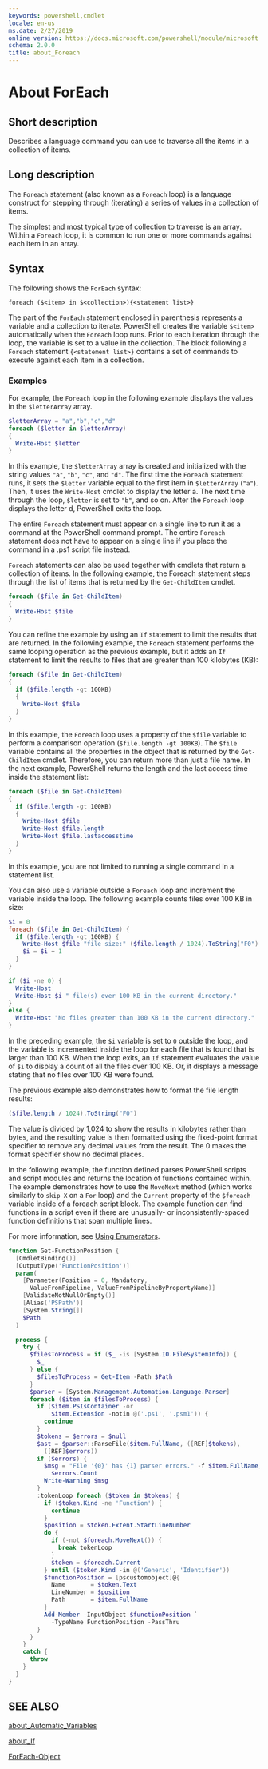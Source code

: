 ```yaml
---
keywords: powershell,cmdlet
locale: en-us
ms.date: 2/27/2019
online version: https://docs.microsoft.com/powershell/module/microsoft.powershell.core/about/about_foreach?view=powershell-7
schema: 2.0.0
title: about_Foreach
---
```

# About ForEach

## Short description
Describes a language command you can use to traverse all the items in a
collection of items.

## Long description

The `Foreach` statement (also known as a `Foreach` loop) is a language construct
for stepping through (iterating) a series of values in a collection of items.

The simplest and most typical type of collection to traverse is an array.
Within a `Foreach` loop, it is common to run one or more commands against each
item in an array.

## Syntax

The following shows the `ForEach` syntax:

```
foreach ($<item> in $<collection>){<statement list>}
```

The part of the `ForEach` statement enclosed in parenthesis represents a
variable and a collection to iterate. PowerShell creates the variable
`$<item>` automatically when the `Foreach` loop runs. Prior to each
iteration through the loop, the variable is set to a value in the collection.
The block following a `Foreach` statement `{<statement list>}` contains a set
of commands to execute against each item in a collection.

### Examples

For example, the `Foreach` loop in the following example displays the values
in the `$letterArray` array.

```powershell
$letterArray = "a","b","c","d"
foreach ($letter in $letterArray)
{
  Write-Host $letter
}
```

In this example, the `$letterArray` array is created and initialized with the
string values `"a"`, `"b"`, `"c"`, and `"d"`. The first time the `Foreach`
statement runs, it sets the `$letter` variable equal to the first item in
`$letterArray` (`"a"`). Then, it uses the `Write-Host` cmdlet to display the
letter a. The next time through the loop, `$letter` is set to `"b"`, and so
on. After the `Foreach` loop displays the letter d, PowerShell exits
the loop.

The entire `Foreach` statement must appear on a single line to run it as a
command at the PowerShell command prompt. The entire `Foreach` statement does
not have to appear on a single line if you place the command in a .ps1 script
file instead.

`Foreach` statements can also be used together with cmdlets that return a
collection of items. In the following example, the Foreach statement steps
through the list of items that is returned by the `Get-ChildItem` cmdlet.

```powershell
foreach ($file in Get-ChildItem)
{
  Write-Host $file
}
```

You can refine the example by using an `If` statement to limit the results
that are returned. In the following example, the `Foreach` statement performs
the same looping operation as the previous example, but it adds an `If`
statement to limit the results to files that are greater than 100 kilobytes
(KB):

```powershell
foreach ($file in Get-ChildItem)
{
  if ($file.length -gt 100KB)
  {
    Write-Host $file
  }
}
```

In this example, the `Foreach` loop uses a property of the `$file` variable to
perform a comparison operation (`$file.length -gt 100KB`). The `$file`
variable contains all the properties in the object that is returned by the
`Get-ChildItem` cmdlet. Therefore, you can return more than just a file name.
In the next example, PowerShell returns the length and the last access time
inside the statement list:

```powershell
foreach ($file in Get-ChildItem)
{
  if ($file.length -gt 100KB)
  {
    Write-Host $file
    Write-Host $file.length
    Write-Host $file.lastaccesstime
  }
}
```

In this example, you are not limited to running a single command in a
statement list.

You can also use a variable outside a `Foreach` loop and increment the
variable inside the loop. The following example counts files over 100 KB in
size:

```powershell
$i = 0
foreach ($file in Get-ChildItem) {
  if ($file.length -gt 100KB) {
    Write-Host $file "file size:" ($file.length / 1024).ToString("F0") KB
    $i = $i + 1
  }
}

if ($i -ne 0) {
  Write-Host
  Write-Host $i " file(s) over 100 KB in the current directory."
}
else {
  Write-Host "No files greater than 100 KB in the current directory."
}
```

In the preceding example, the `$i` variable is set to `0` outside the loop,
and the variable is incremented inside the loop for each file that is found
that is larger than 100 KB. When the loop exits, an `If` statement evaluates
the value of `$i` to display a count of all the files over 100 KB. Or, it
displays a message stating that no files over 100 KB were found.

The previous example also demonstrates how to format the file length results:

```powershell
($file.length / 1024).ToString("F0")
```

The value is divided by 1,024 to show the results in kilobytes rather than
bytes, and the resulting value is then formatted using the fixed-point format
specifier to remove any decimal values from the result. The 0 makes the format
specifier show no decimal places.

In the following example, the function defined parses PowerShell scripts and
script modules and returns the location of functions contained within. The
example demonstrates how to use the `MoveNext` method (which works similarly
to `skip X` on a `For` loop) and the `Current` property of the `$foreach`
variable inside of a foreach script block. The example function can find
functions in a script even if there are unusually- or inconsistently-spaced
function definitions that span multiple lines.

For more information, see [Using Enumerators](about_Automatic_Variables.md#using-enumerators).

```powershell
function Get-FunctionPosition {
  [CmdletBinding()]
  [OutputType('FunctionPosition')]
  param(
    [Parameter(Position = 0, Mandatory,
      ValueFromPipeline, ValueFromPipelineByPropertyName)]
    [ValidateNotNullOrEmpty()]
    [Alias('PSPath')]
    [System.String[]]
    $Path
  )

  process {
    try {
      $filesToProcess = if ($_ -is [System.IO.FileSystemInfo]) {
        $_
      } else {
        $filesToProcess = Get-Item -Path $Path
      }
      $parser = [System.Management.Automation.Language.Parser]
      foreach ($item in $filesToProcess) {
        if ($item.PSIsContainer -or
            $item.Extension -notin @('.ps1', '.psm1')) {
          continue
        }
        $tokens = $errors = $null
        $ast = $parser::ParseFile($item.FullName, ([REF]$tokens),
          ([REF]$errors))
        if ($errors) {
          $msg = "File '{0}' has {1} parser errors." -f $item.FullName,
            $errors.Count
          Write-Warning $msg
        }
        :tokenLoop foreach ($token in $tokens) {
          if ($token.Kind -ne 'Function') {
            continue
          }
          $position = $token.Extent.StartLineNumber
          do {
            if (-not $foreach.MoveNext()) {
              break tokenLoop
            }
            $token = $foreach.Current
          } until ($token.Kind -in @('Generic', 'Identifier'))
          $functionPosition = [pscustomobject]@{
            Name       = $token.Text
            LineNumber = $position
            Path       = $item.FullName
          }
          Add-Member -InputObject $functionPosition `
            -TypeName FunctionPosition -PassThru
        }
      }
    }
    catch {
      throw
    }
  }
}
```

## SEE ALSO

[about_Automatic_Variables](about_Automatic_Variables.md)

[about_If](about_If.md)

[ForEach-Object](../ForEach-Object.md)
